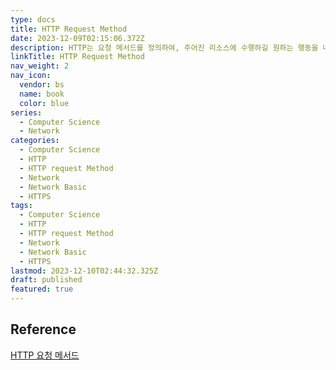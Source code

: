 ```yaml
---
type: docs
title: HTTP Request Method
date: 2023-12-09T02:15:06.372Z
description: HTTP는 요청 메서드를 정의하여, 주어진 리소스에 수행하길 원하는 행동을 나타낸다.
linkTitle: HTTP Request Method
nav_weight: 2
nav_icon:
  vendor: bs
  name: book
  color: blue
series:
  - Computer Science
  - Network
categories:
  - Computer Science
  - HTTP
  - HTTP request Method
  - Network
  - Network Basic
  - HTTPS
tags:
  - Computer Science
  - HTTP
  - HTTP request Method
  - Network
  - Network Basic
  - HTTPS
lastmod: 2023-12-10T02:44:32.325Z
draft: published
featured: true
---
```


## Reference

[HTTP 요청 메서드](https://developer.mozilla.org/ko/docs/Web/HTTP/Methods)
